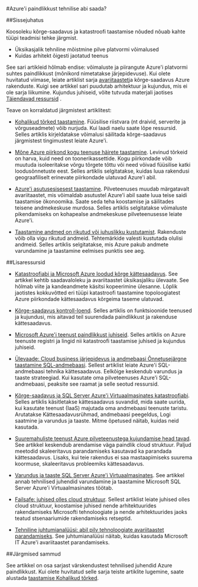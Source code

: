 <properties
   pageTitle="Paindlikkust tehnilised juhendid index | Microsoft Azure'i"
   description="Tehniline mõisteid mõistmine ja kujundamisel olles, mis on väga saadaval, tõrketaluvusega rakendused, samuti katastroofi taastamine ja business järjepidevuse kavandamine"
   services=""
   documentationCenter="na"
   authors="adamglick"
   manager="saladki"
   editor=""/>

<tags
   ms.service="resiliency"
   ms.devlang="na"
   ms.topic="article"
   ms.tgt_pltfrm="na"
   ms.workload="na"
   ms.date="08/18/2016"
   ms.author="aglick"/>

#<a name="azure-resiliency-technical-guidance"></a>Azure'i paindlikkust tehnilise abi saada?

##<a name="introduction"></a>Sissejuhatus

Koosoleku kõrge-saadavus ja katastroofi taastamise nõuded nõuab kahte tüüpi teadmisi tehke järgmist.

- Üksikasjalik tehniline mõistmine pilve platvormi võimalused
- Kuidas arhitekt õigesti jaotatud teenus

See sari artikleid hõlmab endise: võimaluste ja piirangute Azure'i platvormi suhtes paindlikkust (mõnikord nimetatakse järjepidevuse). Kui olete huvitatud viimase, leiate artiklist sarja [avariitaastet](https://aka.ms/drtechguide)ja kõrge-saadavus Azure rakenduste. Kuigi see artikkel sari puudutab arhitektuur ja kujundus, mis ei ole sarja liikumine. Kujundus juhiseid, võite tutvuda materjali jaotises [Täiendavad ressursid](#additional-resources) .

Teave on korraldatud järgmistest artiklitest:

- [Kohalikud tõrked taastamine](resiliency-technical-guidance-recovery-local-failures.md).
Füüsilise riistvara (nt draivid, serverite ja võrguseadmete) võib nurjuda. Kui laadi naelu saate lõpe ressursid. Selles artiklis kirjeldatakse võimalusi säilitada kõrge-saadavus järgmistest tingimustest leiate Azure'i.

- [Mõne Azure piirkond kogu teenuse häirete taastamine](resiliency-technical-guidance-recovery-loss-azure-region.md).
Levinud tõrkeid on harva, kuid need on toonerikassettide. Kogu piirkondade võib muutuda isoleeritakse võrgu tõrgete tõttu või need võivad füüsilise katki loodusõnnetuste eest. Selles artiklis selgitatakse, kuidas luua rakendusi geograafiliselt erinevate piirkondade ulatuvad Azure'i abil.

- [Azure'i asutusesisesest taastamine](resiliency-technical-guidance-recovery-on-premises-azure.md).
Pilveteenuses muudab märgatavalt avariitaastet, mis võimaldab asutustel Azure'i abil saate luua teise saidi taastamise ökonoomika. Saate seda teha koostamise ja säilitades teisene andmekeskuse murdosa. Selles artiklis selgitatakse võimaluste pikendamiseks on kohapealse andmekeskuse pilveteenusesse leiate Azure'i.

- [Taastamine andmed on rikutud või juhuslikku kustutamist](resiliency-technical-guidance-recovery-data-corruption.md).
Rakenduste võib olla vigu rikutud andmeid. Tehtemärkide valesti kustutada olulisi andmeid. Selles artiklis selgitatakse, mis Azure pakub andmete varundamine ja taastamine eelmises punktis see aeg.

##<a name="additional-resources"></a>Lisaressursid

- [Katastroofiabi ja Microsoft Azure loodud kõrge kättesaadavus](resiliency-disaster-recovery-high-availability-azure-applications.md).
See artikkel kehtib saadavaloleku ja avariitaastet üksikasjaliku ülevaate. See hõlmab viite ja kandeandmete käsitsi kopeerimine ülesanne. Lõplik jaotistes kokkuvõtted eri tüüpi katastroofi taastamine topoloogiatest Azure piirkondade kättesaadavus kõrgeima taseme ulatuvad.

- [Kõrge-saadavus kontroll-loend](resiliency-high-availability-checklist.md).
Selles artiklis on funktsioonide teenused ja kujundusi, mis aitavad teil suurendada paindlikkust ja rakenduse kättesaadavus.

- [Microsoft Azure'i teenust paindlikkust juhiseid](resiliency-service-guidance-index.md).
Selles artiklis on Azure teenuste registri ja lingid nii katastroofi taastamise juhised ja kujundus juhiseid.

- [Ülevaade: Cloud business järjepidevus ja andmebaasi Õnnetusejärgne taastamine SQL-andmebaasi](../sql-database/sql-database-business-continuity.md).
Sellest artiklist leiate Azure'i SQL-andmebaasi tehnika kättesaadavus. Eelkõige keskendub varundus ja taaste strateegiad. Kui kasutate oma pilveteenuses Azure'i SQL-andmebaasi, peaksite see raamat ja selle seotud ressursid.

- [Kõrge-saadavus ja SQL Server Azure'i Virtuaalmasinates katastroofiabi](../virtual-machines/virtual-machines-windows-sql-high-availability-dr.md).
Selles artiklis käsitletakse kättesaadavus suvandid, mida saate uurida, kui kasutate teenust (IaaS) majutada oma andmebaasi teenuste taristu. Arutatakse Kättesaadavusrühmad, andmebaasi peegeldus, Logi saatmine ja varundus ja taaste. Mitme õpetused näitab, kuidas neid kasutada.

- [Suuremahuliste teenust Azure pilveteenustega kujundamise head tavad](https://azure.microsoft.com//blog/best-practices-for-designing-large-scale-services-on-windows-azure/).
See artikkel keskendub arendamise väga paindlik cloud struktuur. Paljud meetodid skaleeritavus parandamiseks kasutavad ka parandada kättesaadavus. Lisaks, kui teie rakendus ei saa mastaapimiseks suurema koormuse, skaleeritavus probleemiks kättesaadavus.

- [Varundus ja taaste SQL Server Azure'i Virtuaalmasinates](../virtual-machines/virtual-machines-windows-sql-backup-recovery.md).
See artikkel annab tehnilised juhendid varundamine ja taastamine Microsoft SQL Server Azure'i Virtuaalmasinates töötab.

- [Failsafe: juhised olles cloud struktuur](https://channel9.msdn.com/Series/FailSafe).
Sellest artiklist leiate juhised olles cloud struktuur, koostamise juhised nende arhitektuurides rakendamiseks Microsofti tehnoloogiate ja nende arhitektuurides jaoks teatud stsenaariumide rakendamiseks retseptid.

- [Tehniline juhtumianalüüsi: abil pilv tehnoloogiate avariitaastet parandamiseks](https://www.microsoft.com/itshowcase/Article/Content/737/Using-cloud-technologies-to-improve-disaster-recovery).
See juhtumianalüüsi näitab, kuidas kasutada Microsoft IT Azure'i avariitaastet parandamiseks.

##<a name="next-steps"></a>Järgmised sammud

See artikkel on osa sarjast värskendustest tehnilised juhendid Azure paindlikkust. Kui olete huvitatud selle sarja teiste artiklite lugemine, saate alustada [taastamise Kohalikud tõrked](resiliency-technical-guidance-recovery-local-failures.md).
